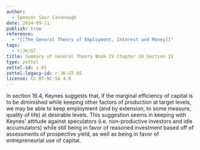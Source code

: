 ```yaml
---
author:
  - Spencer Saar Cavanaugh
date: 2024-09-11
publish: true
reference:
  - "[[The General Theory of Employment, Interest and Money]]"
tags:
  - r/JK/GT
title: Summary of General Theory Book IV Chapter 16 Section IV
type: zettel
zettel-id: z-65
zettel-legacy-id: r-JK-GT-65
license: CC BY-NC-SA 4.0
---
```


In section 16.4, Keynes suggests that, if the marginal efficiency of capital is to be diminished while keeping other factors of production at target levels, we may be able to keep employment (and by extension, to some measure, quality of life) at desirable levels. This suggestion seems in keeping with Keynes' attitude against speculators (i.e. non-productive investors and idle accumulators) while still being in favor of reasoned investment based off of assessments of prospective yield, as well as being in favor of entrepreneurial use of capital.
